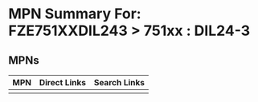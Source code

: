 



# MPN Summary For: FZE751XXDIL243 > 751xx : DIL24-3

## MPNs
  

|MPN|Direct Links|Search Links|
| :--- | :--- | :--- |
||||
